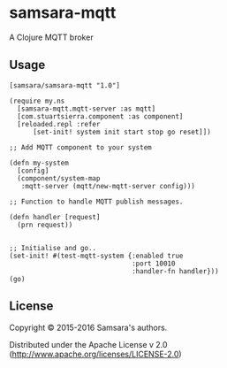 # samsara-mqtt

A Clojure MQTT broker

## Usage

```
[samsara/samsara-mqtt "1.0"]

(require my.ns
  [samsara-mqtt.mqtt-server :as mqtt]
  [com.stuartsierra.component :as component]
  [reloaded.repl :refer
      [set-init! system init start stop go reset]])

;; Add MQTT component to your system

(defn my-system
  [config]
  (component/system-map
   :mqtt-server (mqtt/new-mqtt-server config)))

;; Function to handle MQTT publish messages.

(defn handler [request]
  (prn request))


;; Initialise and go..
(set-init! #(test-mqtt-system {:enabled true
                               :port 10010
                               :handler-fn handler}))
(go)

```

## License

Copyright © 2015-2016 Samsara's authors.

Distributed under the Apache License v 2.0 (http://www.apache.org/licenses/LICENSE-2.0)
